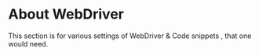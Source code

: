# About WebDriver

This section is for various settings of WebDriver & Code snippets , that one would need.